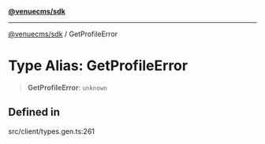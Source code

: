 [**@venuecms/sdk**](../README.md)

***

[@venuecms/sdk](../README.md) / GetProfileError

# Type Alias: GetProfileError

> **GetProfileError**: `unknown`

## Defined in

src/client/types.gen.ts:261
